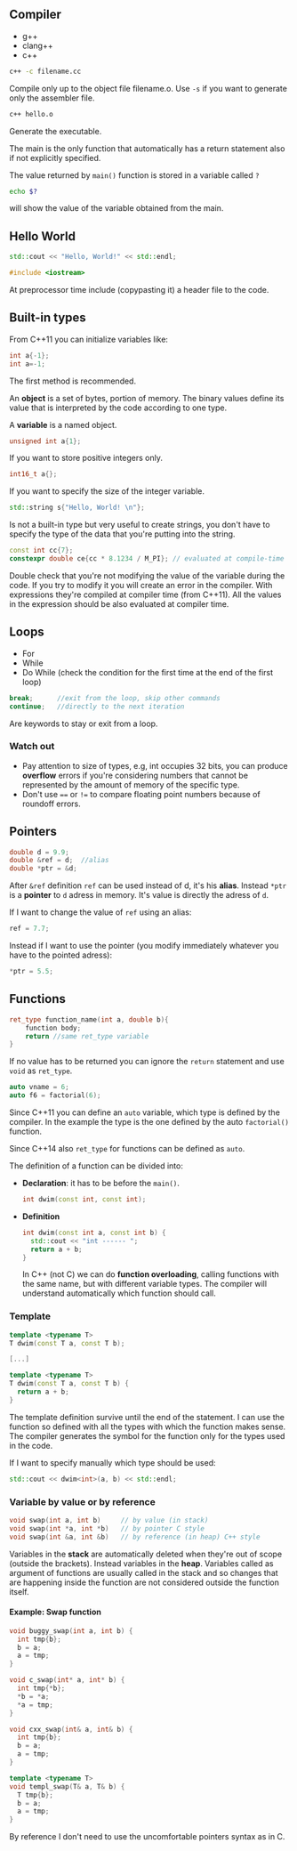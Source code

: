 ## Compiler

- g++
- clang++
- c++

```bash
c++ -c filename.cc
```

Compile only up to the object file filename.o. Use `-s` if you want to generate only the assembler file.

```bash
c++ hello.o
```

Generate the executable.

The main is the only function that automatically has a return statement also if not explicitly specified.

The value returned by `main()` function is stored in a variable called `?`

```bash
echo $?
```

will show the value of the variable obtained from the main.

## Hello World

```c++
std::cout << "Hello, World!" << std::endl;
```

```c++
#include <iostream>
```

At preprocessor time include (copypasting it) a header file to the code.

## Built-in types

From C++11 you can initialize variables like:

```c++
int a{-1};
int a=-1;
```

The first method is recommended.

An **object** is a set of bytes, portion of memory. The binary values define its value that is interpreted by the code according to one type.

A **variable** is a named object.

```c++
unsigned int a{1};
```

If you want to store positive integers only.

```c++
int16_t a{};
```

If you want to specify the size of the integer variable.

```c++
std::string s{"Hello, World! \n"};
```

Is not a built-in type but very useful to create strings, you don't have to specify the type of the data that you're putting into the string.

```c++
const int cc{7};
constexpr double ce{cc * 8.1234 / M_PI}; // evaluated at compile-time
```

Double check that you're not modifying the value of the variable during the code. If you try to modify it you will create an error in the compiler. With expressions they're compiled at compiler time (from C++11). All the values in the expression should be also evaluated at compiler time. 

## Loops

- For
- While
- Do While (check the condition for the first time at the end of the first loop)

```c++
break;		//exit from the loop, skip other commands
continue; 	//directly to the next iteration
```

Are keywords to stay or exit from a loop.

### Watch out

- Pay attention to size of types, e.g, int occupies 32 bits, you can produce **overflow** errors if you're considering numbers that cannot be represented by the amount of memory of the specific type.
- Don't use `==` or `!=` to compare floating point numbers because of roundoff errors.

## Pointers

```c++
double d = 9.9;
double &ref = d;  //alias 
double *ptr = &d;
```

After `&ref` definition `ref` can be used instead of d, it's his **alias**. 
Instead `*ptr` is a **pointer** to `d` adress in memory. It's value is directly the adress of `d`.

If I want to change the value of `ref` using an alias:

```c++
ref = 7.7;
```

Instead if I want to use the pointer (you modify immediately whatever you have to the pointed adress):

```c++
*ptr = 5.5;
```

## Functions

```c++
ret_type function_name(int a, double b){
    function body;
    return //same ret_type variable
}
```

If no value has to be returned you can ignore the `return` statement and use `void` as `ret_type`. 

```c++
auto vname = 6;
auto f6 = factorial(6);
```

Since C++11 you can define an `auto` variable, which type is defined by the compiler. In the example the type is the one defined by the auto `factorial()` function.

Since C++14 also `ret_type` for functions can be defined as `auto`.

The definition of a function can be divided into:

- **Declaration**: it has to be before the `main()`.

  ```c++
  int dwim(const int, const int);
  ```

- **Definition**

  ```c++
  int dwim(const int a, const int b) {
    std::cout << "int ------ ";
    return a + b;
  }
  ```

  In C++ (not C) we can do **function overloading**, calling functions with the same name, but with different variable types. The compiler will understand automatically which function should call.

### Template

```c++
template <typename T>
T dwim(const T a, const T b);

[...]

template <typename T>
T dwim(const T a, const T b) {
  return a + b;
}
```

The template definition survive until the end of the statement. I can use the function so defined with all the types with which the function makes sense. The compiler generates the symbol for the function only for the types used in the code.

If I want to specify manually which type should be used:

```c++
std::cout << dwim<int>(a, b) << std::endl;
```

### Variable by value or by reference

```c++
void swap(int a, int b)		// by value (in stack)
void swap(int *a, int *b)	// by pointer C style
void swap(int &a, int &b)	// by reference (in heap) C++ style
```

Variables in the **stack** are automatically deleted when they're out of scope (outside the brackets). Instead variables in the **heap**. Variables called as argument of functions are usually called in the stack and so changes that are happening inside the function are not considered outside the function itself.

#### Example: Swap function

```c++
void buggy_swap(int a, int b) {
  int tmp{b};
  b = a;
  a = tmp;
}

void c_swap(int* a, int* b) {
  int tmp{*b};
  *b = *a;
  *a = tmp;
}

void cxx_swap(int& a, int& b) {
  int tmp{b};
  b = a;
  a = tmp;
}

template <typename T>
void templ_swap(T& a, T& b) {
  T tmp{b};
  b = a;
  a = tmp;
}
```

By reference I don't need to use the uncomfortable pointers syntax as in C.

